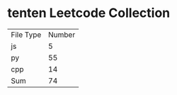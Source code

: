 # tenten Leetcode Collection

<table><tr><td>File Type</td><td>Number</td></tr><tr><td>js</td><td>5</td></tr><tr><td>py</td><td>55</td></tr><tr><td>cpp</td><td>14</td></tr><tr><td>Sum</td><td>74</td></tr></table>